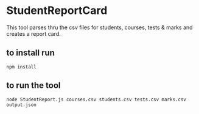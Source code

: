 # StudentReportCard

This tool parses thru the csv files for students, courses, tests & marks and creates a report card.

## to install run 

`npm install`

## to run the tool
`node StudentReport.js courses.csv students.csv tests.csv marks.csv output.json`